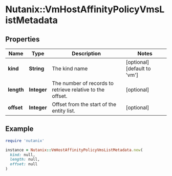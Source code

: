 # Nutanix::VmHostAffinityPolicyVmsListMetadata

## Properties

| Name | Type | Description | Notes |
| ---- | ---- | ----------- | ----- |
| **kind** | **String** | The kind name | [optional][default to &#39;vm&#39;] |
| **length** | **Integer** | The number of records to retrieve relative to the offset. | [optional] |
| **offset** | **Integer** | Offset from the start of the entity list. | [optional] |

## Example

```ruby
require 'nutanix'

instance = Nutanix::VmHostAffinityPolicyVmsListMetadata.new(
  kind: null,
  length: null,
  offset: null
)
```

